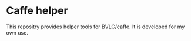 # Caffe helper

This repositry provides helper tools for BVLC/caffe. It is developed for my own use.